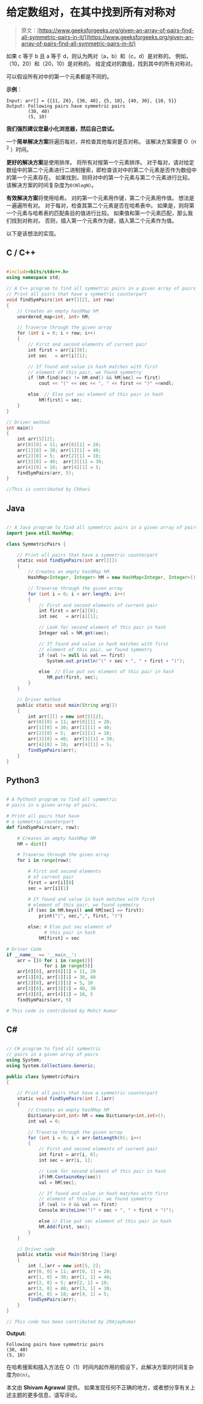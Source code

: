 # 给定数组对，在其中找到所有对称对

> 原文：[https://www.geeksforgeeks.org/given-an-array-of-pairs-find-all-symmetric-pairs-in-it/](https://www.geeksforgeeks.org/given-an-array-of-pairs-find-all-symmetric-pairs-in-it/)

如果 c 等于 b 且 a 等于 d，则认为两对（a，b）和（c，d）是对称的。 例如，（10，20）和（20，10）是对称的。 给定成对的数组，找到其中的所有对称对。

可以假设所有对中的第一个元素都是不同的。

**示例**：

```
Input: arr[] = {{11, 20}, {30, 40}, {5, 10}, {40, 30}, {10, 5}}
Output: Following pairs have symmetric pairs
        (30, 40)
        (5, 10)  

```

**我们强烈建议您最小化浏览器，然后自己尝试。**

一个**简单解决方案**将遍历每对，并检查其他每对是否对称。 该解决方案需要 O（n <sup>2</sup> ）时间。

**更好的解决方案**是使用排序。 将所有对按第一个元素排序。 对于每对，请对给定数组中的第二个元素进行二进制搜索，即检查该对中的第二个元素是否作为数组中的第一个元素存在。 如果找到，则将对中的第一个元素与第二个元素进行比较。 该解决方案的时间复杂度为`O(NlogN)`。

**有效解决方案**将使用哈希。 对的第一个元素用作键，第二个元素用作值。 想法是一遍遍所有对。 对于每对，检查其第二个元素是否在哈希表中。 如果是，则将第一个元素与哈希表的匹配条目的值进行比较。 如果值和第一个元素匹配，那么我们找到对称对。 否则，插入第一个元素作为键，插入第二个元素作为值。

以下是该想法的实现。

## C / C++

```cpp

#include<bits/stdc++.h> 
using namespace std; 

// A C++ program to find all symmetric pairs in a given array of pairs 
// Print all pairs that have a symmetric counterpart 
void findSymPairs(int arr[][2], int row) 
{ 
    // Creates an empty hashMap hM 
    unordered_map<int, int> hM; 

    // Traverse through the given array 
    for (int i = 0; i < row; i++) 
    { 
        // First and second elements of current pair 
        int first = arr[i][0]; 
        int sec   = arr[i][1]; 

        // If found and value in hash matches with first 
        // element of this pair, we found symmetry 
        if (hM.find(sec) != hM.end() && hM[sec] == first) 
            cout << "(" << sec << ", " << first << ")" <<endl; 

        else  // Else put sec element of this pair in hash 
            hM[first] = sec; 
    } 
} 

// Driver method 
int main() 
{ 
    int arr[5][2]; 
    arr[0][0] = 11; arr[0][1] = 20; 
    arr[1][0] = 30; arr[1][1] = 40; 
    arr[2][0] = 5;  arr[2][1] = 10; 
    arr[3][0] = 40;  arr[3][1] = 30; 
    arr[4][0] = 10;  arr[4][1] = 5; 
    findSymPairs(arr, 5); 
} 

//This is contributed by Chhavi 

```

## Java

```java

// A Java program to find all symmetric pairs in a given array of pairs 
import java.util.HashMap; 

class SymmetricPairs { 

    // Print all pairs that have a symmetric counterpart 
    static void findSymPairs(int arr[][]) 
    { 
        // Creates an empty hashMap hM 
        HashMap<Integer, Integer> hM = new HashMap<Integer, Integer>(); 

        // Traverse through the given array 
        for (int i = 0; i < arr.length; i++) 
        { 
            // First and second elements of current pair 
            int first = arr[i][0]; 
            int sec   = arr[i][1]; 

            // Look for second element of this pair in hash 
            Integer val = hM.get(sec); 

            // If found and value in hash matches with first 
            // element of this pair, we found symmetry 
            if (val != null && val == first) 
               System.out.println("(" + sec + ", " + first + ")"); 

            else  // Else put sec element of this pair in hash 
               hM.put(first, sec); 
        } 
    } 

    // Driver method 
    public static void main(String arg[]) 
    { 
        int arr[][] = new int[5][2]; 
        arr[0][0] = 11; arr[0][1] = 20; 
        arr[1][0] = 30; arr[1][1] = 40; 
        arr[2][0] = 5;  arr[2][1] = 10; 
        arr[3][0] = 40;  arr[3][1] = 30; 
        arr[4][0] = 10;  arr[4][1] = 5; 
        findSymPairs(arr); 
    } 
} 

```

## Python3

```py

# A Python3 program to find all symmetric  
# pairs in a given array of pairs. 

# Print all pairs that have 
# a symmetric counterpart 
def findSymPairs(arr, row): 

    # Creates an empty hashMap hM 
    hM = dict() 

    # Traverse through the given array 
    for i in range(row): 

        # First and second elements  
        # of current pair 
        first = arr[i][0] 
        sec = arr[i][1] 

        # If found and value in hash matches with first 
        # element of this pair, we found symmetry 
        if (sec in hM.keys() and hM[sec] == first): 
            print("(", sec,",", first, ")") 

        else: # Else put sec element of 
              # this pair in hash 
            hM[first] = sec 

# Driver Code 
if __name__ == '__main__': 
    arr = [[0 for i in range(2)]  
              for i in range(5)] 
    arr[0][0], arr[0][1] = 11, 20
    arr[1][0], arr[1][1] = 30, 40
    arr[2][0], arr[2][1] = 5, 10
    arr[3][0], arr[3][1] = 40, 30
    arr[4][0], arr[4][1] = 10, 5
    findSymPairs(arr, 5) 

# This code is contributed by Mohit Kumar 

```

## C#

```cs

// C# program to find all symmetric  
// pairs in a given array of pairs  
using System; 
using System.Collections.Generic; 

public class SymmetricPairs  
{ 

    // Print all pairs that have a symmetric counterpart 
    static void findSymPairs(int [,]arr) 
    { 
        // Creates an empty hashMap hM 
        Dictionary<int,int> hM = new Dictionary<int,int>(); 
        int val = 0; 

        // Traverse through the given array 
        for (int i = 0; i < arr.GetLength(0); i++) 
        { 
            // First and second elements of current pair 
            int first = arr[i, 0]; 
            int sec = arr[i, 1]; 

            // Look for second element of this pair in hash 
            if(hM.ContainsKey(sec)) 
            val = hM[sec]; 

            // If found and value in hash matches with first 
            // element of this pair, we found symmetry 
            if (val != 0 && val == first) 
            Console.WriteLine("(" + sec + ", " + first + ")"); 

            else // Else put sec element of this pair in hash 
            hM.Add(first, sec); 
        } 
    } 

    // Driver code 
    public static void Main(String []arg) 
    { 
        int [,]arr = new int[5, 2]; 
        arr[0, 0] = 11; arr[0, 1] = 20; 
        arr[1, 0] = 30; arr[1, 1] = 40; 
        arr[2, 0] = 5; arr[2, 1] = 10; 
        arr[3, 0] = 40; arr[3, 1] = 30; 
        arr[4, 0] = 10; arr[4, 1] = 5; 
        findSymPairs(arr); 
    } 
} 

// This code has been contributed by 29AjayKumar 

```

**Output:**

```
Following pairs have symmetric pairs
(30, 40)
(5, 10)
```

在哈希搜索和插入方法在 O（1）时间内起作用的假设下，此解决方案的时间复杂度为`O(n)`。

本文由 **Shivam Agrawal** 提供。 如果发现任何不正确的地方，或者想分享有关上述主题的更多信息，请写评论。


